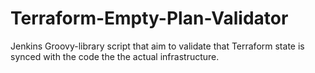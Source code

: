 # Terraform-Empty-Plan-Validator
Jenkins Groovy-library script that aim to validate that Terraform state is synced with the code the the actual infrastructure. 
